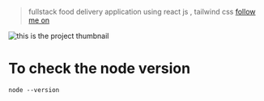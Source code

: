 > fullstack food delivery application using react js , tailwind css
> [follow me on](https://www.youtube.com/channel/UCjSIqXGLjd5VqsfAl0r-J6Q)

![this is the project thumbnail](./download.png)

# To check the node version

```
node --version
```
